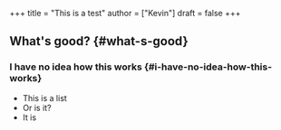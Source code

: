 +++
title = "This is a test"
author = ["Kevin"]
draft = false
+++

## What's good? {#what-s-good}


### I have no idea how this works {#i-have-no-idea-how-this-works}

-   This is a list
-   Or is it?
-   It is
